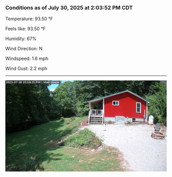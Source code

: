 ### Conditions as of July 30, 2025 at 2:03:52 PM CDT 

Temperature: 93.50 &deg;F

Feels like: 93.50 &deg;F

Humidity: 67%

Wind Direction: N

Windspeed: 1.6 mph

Wind Gust: 2.2 mph

---

<img src="./images/latest.jpeg"/>

